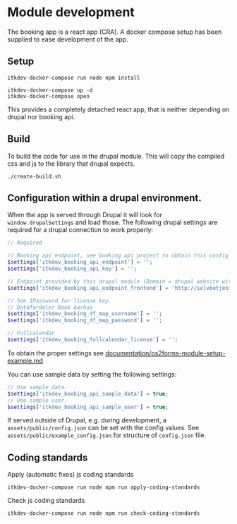 # Module development
The booking app is a react app (CRA). A docker compose setup has been supplied to
ease development of the app.

## Setup
```shell
itkdev-docker-compose run node npm install

itkdev-docker-compose up -d
itkdev-docker-compose open
```
This provides a completely detached react app, that is neither depending on drupal nor booking api.

## Build
To build the code for use in the drupal module.
This will copy the compiled css and js to the library that drupal expects.
```shell
./create-build.sh
```

## Configuration within a drupal environment.
When the app is served through Drupal it will look for `window.drupalSettings` and load those.
The following drupal settings are required for a drupal connection to work properly:
```php
// Required

// Booking api endpoint, see booking api project to obtain this config
$settings['itkdev_booking_api_endpoint'] = '';
$settings['itkdev_booking_api_key'] = '';

// Endpoint provided by this drupal module (Domain = drupal website with webform)
$settings['itkdev_booking_api_endpoint_frontend'] = 'http://selvbetjening.local.itkdev.dk/';

// See 1Password for license key.
// Datafordeler Book Aarhus
$settings['itkdev_booking_df_map_username'] = '';
$settings['itkdev_booking_df_map_password'] = '';

// Fullcalendar
$settings['itkdev_booking_fullcalendar_license'] = '';
```
To obtain the proper settings see [documentation/os2forms-module-setup-example.md](os2forms-module-setup-example.md)


You can use sample data by setting the following settings:
```php
// Use sample data.
$settings['itkdev_booking_api_sample_data'] = true;
// Use sample user.
$settings['itkdev_booking_api_sample_user'] = true;
```

If served outside of Drupal, e.g. during development, a `assets/public/config.json` can be set with the config values.
See `assets/public/example_config.json` for structure of `config.json` file.

## Coding standards
Apply (automatic fixes) js coding standards
```
itkdev-docker-compose run node npm run apply-coding-standards
```

Check js coding standards
```
itkdev-docker-compose run node npm run check-coding-standards
```
